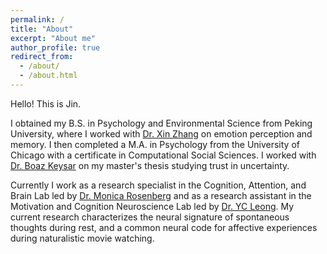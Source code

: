 ```yaml
---
permalink: /
title: "About"
excerpt: "About me"
author_profile: true
redirect_from: 
  - /about/
  - /about.html
---
```



Hello! This is Jin.

I obtained my B.S. in Psychology and Environmental Science from Peking University, where I worked with [Dr. Xin Zhang](https://www.psy.pku.edu.cn/szdw/qzjy/fjs/zx/index.htm) on emotion perception and memory. I then completed a M.A. in Psychology from the University of Chicago with a certificate in Computational Social Sciences. I worked with [Dr. Boaz Keysar](https://mdl.uchicago.edu/) on my master's thesis studying trust in uncertainty.

Currently I work as a research specialist in the Cognition, Attention, and Brain Lab led by [Dr. Monica Rosenberg](https://cablab.uchicago.edu/) and as a research assistant in the Motivation and Cognition Neuroscience Lab led by [Dr. YC Leong](https://mcnlab.uchicago.edu/). My current research characterizes the neural signature of spontaneous thoughts during rest, and a common neural code for affective experiences during naturalistic movie watching.
